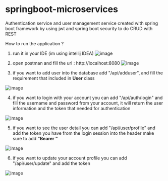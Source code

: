 # springboot-microservices
Authentication service and user management service created with spring boot framework by using jwt and spring boot security to do CRUD with REST

How to run the application ?

1. run it in your IDE (im using intellij IDEA)
![image](https://github.com/user-attachments/assets/43882e8e-f854-4f90-824c-f1f6fe09ad42)

2. open postman and fill the url : http://localhost:8080
![image](https://github.com/user-attachments/assets/308408e8-8740-44b5-bdc3-5b2388a5e6a4)

3. if you want to add user into the database add "/api/adduser", and fill the requirement that included in **User** class
   
![image](https://github.com/user-attachments/assets/7a48dbea-302b-40b1-895b-ee523cbd1cdc)

4. if you want to login with your account you can add "/api/auth/login" and fill the username and password from your account, it will return the user information and the token that needed for authentication
   
![image](https://github.com/user-attachments/assets/edb37937-bba1-4a2f-8d77-53ae4f4b5bcf)

5. if you want to see the user detail you can add "/api/user/profile" and add the token you have from the login session into the header make sure to add **"Bearer "**
   
![image](https://github.com/user-attachments/assets/016ad958-0a96-439c-a213-c1431af3502c)

6. if you want to update your account profile you can add "/api/user/update" and add the token
    
![image](https://github.com/user-attachments/assets/0a5a1316-387c-4f60-ba09-cb2aa3026a6c)

